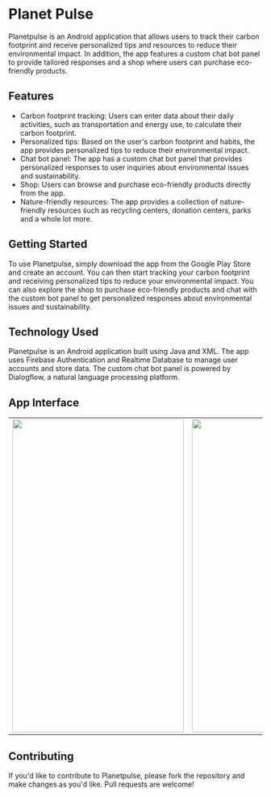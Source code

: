 # Planet Pulse
Planetpulse is an Android application that allows users to track their carbon footprint and receive personalized tips and resources to reduce their environmental impact. In addition, the app features a custom chat bot panel to provide tailored responses and a shop where users can purchase eco-friendly products.

## Features
- Carbon footprint tracking: Users can enter data about their daily activities, such as transportation and energy use, to calculate their carbon footprint.
- Personalized tips: Based on the user's carbon footprint and habits, the app provides personalized tips to reduce their environmental impact.
- Chat bot panel: The app has a custom chat bot panel that provides personalized responses to user inquiries about environmental issues and sustainability.
- Shop: Users can browse and purchase eco-friendly products directly from the app.
- Nature-friendly resources: The app provides a collection of nature-friendly resources such as recycling centers, donation centers, parks and a whole lot more.

## Getting Started
To use Planetpulse, simply download the app from the Google Play Store and create an account. You can then start tracking your carbon footprint and receiving personalized tips to reduce your environmental impact. You can also explore the shop to purchase eco-friendly products and chat with the custom bot panel to get personalized responses about environmental issues and sustainability.

## Technology Used
Planetpulse is an Android application built using Java and XML. The app uses Firebase Authentication and Realtime Database to manage user accounts and store data. The custom chat bot panel is powered by Dialogflow, a natural language processing platform.

## App Interface

<table>
  <tr>
<td><img src= https://user-images.githubusercontent.com/84273332/232278373-a881b2a9-8359-4c4b-b3ad-ac6010f0080b.jpeg width=340 height=620></td>
<td><img src=https://user-images.githubusercontent.com/84273332/232278368-255ec253-a7c1-4378-a413-40decf1d8c7d.jpeg width=340 height=620></td>
</table>

## Contributing
If you'd like to contribute to Planetpulse, please fork the repository and make changes as you'd like. Pull requests are welcome!




